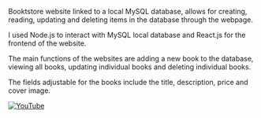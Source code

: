 Booktstore website linked to a local MySQL database, allows for creating, reading, updating and deleting items in the database through the webpage.

I used Node.js to interact with MySQL local database and React.js for the frontend of the website.

The main functions of the websites are adding a new book to the database, viewing all books, updating individual books and deleting individual books.

The fields adjustable for the books include the title, description, price and cover image.

[![YouTube](http://i.ytimg.com/vi/KAuFEimvi9Y/hqdefault.jpg)](https://www.youtube.com/watch?v=KAuFEimvi9Y)
